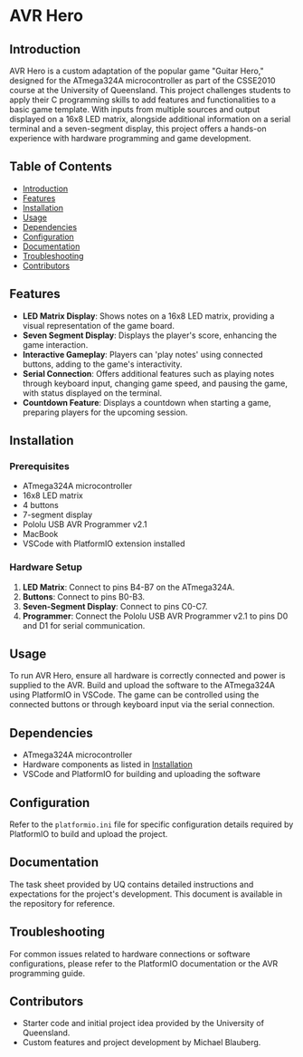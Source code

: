 # AVR Hero

## Introduction

AVR Hero is a custom adaptation of the popular game "Guitar Hero," designed for the ATmega324A microcontroller as part of the CSSE2010 course at the University of Queensland. This project challenges students to apply their C programming skills to add features and functionalities to a basic game template. With inputs from multiple sources and output displayed on a 16x8 LED matrix, alongside additional information on a serial terminal and a seven-segment display, this project offers a hands-on experience with hardware programming and game development.

## Table of Contents

- [Introduction](#introduction)
- [Features](#features)
- [Installation](#installation)
- [Usage](#usage)
- [Dependencies](#dependencies)
- [Configuration](#configuration)
- [Documentation](#documentation)
- [Troubleshooting](#troubleshooting)
- [Contributors](#contributors)

## Features

- **LED Matrix Display**: Shows notes on a 16x8 LED matrix, providing a visual representation of the game board.
- **Seven Segment Display**: Displays the player's score, enhancing the game interaction.
- **Interactive Gameplay**: Players can 'play notes' using connected buttons, adding to the game's interactivity.
- **Serial Connection**: Offers additional features such as playing notes through keyboard input, changing game speed, and pausing the game, with status displayed on the terminal.
- **Countdown Feature**: Displays a countdown when starting a game, preparing players for the upcoming session.

## Installation

### Prerequisites

- ATmega324A microcontroller
- 16x8 LED matrix
- 4 buttons
- 7-segment display
- Pololu USB AVR Programmer v2.1
- MacBook
- VSCode with PlatformIO extension installed

### Hardware Setup

1. **LED Matrix**: Connect to pins B4-B7 on the ATmega324A.
2. **Buttons**: Connect to pins B0-B3.
3. **Seven-Segment Display**: Connect to pins C0-C7.
4. **Programmer**: Connect the Pololu USB AVR Programmer v2.1 to pins D0 and D1 for serial communication.

## Usage

To run AVR Hero, ensure all hardware is correctly connected and power is supplied to the AVR. Build and upload the software to the ATmega324A using PlatformIO in VSCode. The game can be controlled using the connected buttons or through keyboard input via the serial connection.

## Dependencies

- ATmega324A microcontroller
- Hardware components as listed in [Installation](#installation)
- VSCode and PlatformIO for building and uploading the software

## Configuration

Refer to the `platformio.ini` file for specific configuration details required by PlatformIO to build and upload the project.

## Documentation

The task sheet provided by UQ contains detailed instructions and expectations for the project's development. This document is available in the repository for reference.

## Troubleshooting

For common issues related to hardware connections or software configurations, please refer to the PlatformIO documentation or the AVR programming guide.

## Contributors

- Starter code and initial project idea provided by the University of Queensland.
- Custom features and project development by Michael Blauberg.
